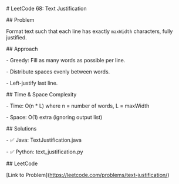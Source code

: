 \# LeetCode 68: Text Justification



\## Problem

Format text such that each line has exactly `maxWidth` characters, fully justified.



\## Approach

\- Greedy: Fill as many words as possible per line.

\- Distribute spaces evenly between words.

\- Left-justify last line.



\## Time \& Space Complexity

\- Time: O(n \* L) where n = number of words, L = maxWidth

\- Space: O(1) extra (ignoring output list)



\## Solutions

\- ✅ Java: TextJustification.java

\- ✅ Python: text\_justification.py



\## LeetCode

\[Link to Problem](https://leetcode.com/problems/text-justification/)



